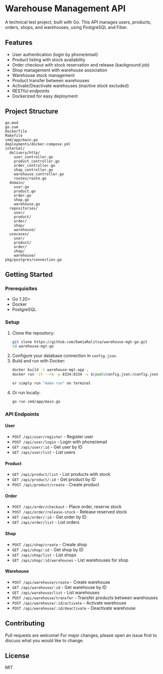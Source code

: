 # Warehouse Management API

A technical test project, built with Go. This API manages users, products, orders, shops, and warehouses, using PostgreSQL and Fiber.

## Features
- User authentication (login by phone/email)
- Product listing with stock availability
- Order checkout with stock reservation and release (background job)
- Shop management with warehouse association
- Warehouse stock management
- Product transfer between warehouses
- Activate/Deactivate warehouses (inactive stock excluded)
- RESTful endpoints
- Dockerized for easy deployment

## Project Structure
```
go.mod
go.sum
Dockerfile
Makefile
cmd/app/main.go
deployments/docker-compose.yml
internal/
  delivery/http/
    user_controller.go
    product_controller.go
    order_controller.go
    shop_controller.go
    warehouse_controller.go
    routes/route.go
  domain/
    user.go
    product.go
    order.go
    shop.go
    warehouse.go
  repositories/
    user/
    product/
    order/
    shop/
    warehouse/
  usecases/
    user/
    product/
    order/
    shop/
    warehouse/
pkg/postgres/connection.go
```

## Getting Started

### Prerequisites
- Go 1.20+
- Docker
- PostgreSQL

### Setup
1. Clone the repository:
   ```bash
   git clone https://github.com/DamiaRalitsa/warehouse-mgt-go.git
   cd warehouse-mgt-go
   ```
2. Configure your database connection in `config.json`.
3. Build and run with Docker:
   ```bash
   docker build -t warehouse-mgt-app .
   docker run -it --rm -p 8334:8334 -v $(pwd)/config.json:/config.json warehouse-mgt-app

   or simply run "make run" on terminal
   ```
4. Or run locally:
   ```bash
   go run cmd/app/main.go
   ```

### API Endpoints
#### User
- `POST /api/user/register` - Register user
- `POST /api/user/login` - Login with phone/email
- `GET /api/user/:id` - Get user by ID
- `GET /api/user/list` - List users

#### Product
- `GET /api/product/list` - List products with stock
- `GET /api/product/:id` - Get product by ID
- `POST /api/product/create` - Create product

#### Order
- `POST /api/order/checkout` - Place order, reserve stock
- `POST /api/order/release-stock` - Release reserved stock
- `GET /api/order/:id` - Get order by ID
- `GET /api/order/list` - List orders

#### Shop
- `POST /api/shop/create` - Create shop
- `GET /api/shop/:id` - Get shop by ID
- `GET /api/shop/list` - List shops
- `GET /api/shop/:id/warehouses` - List warehouses for shop

#### Warehouse
- `POST /api/warehouse/create` - Create warehouse
- `GET /api/warehouse/:id` - Get warehouse by ID
- `GET /api/warehouse/list` - List warehouses
- `POST /api/warehouse/transfer` - Transfer products between warehouses
- `POST /api/warehouse/:id/activate` - Activate warehouse
- `POST /api/warehouse/:id/deactivate` - Deactivate warehouse

## Contributing
Pull requests are welcome! For major changes, please open an issue first to discuss what you would like to change.

## License
MIT
